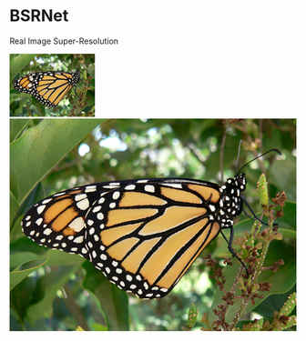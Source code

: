 # BSRNet
Real Image Super-Resolution


<img src="testsets/realLR/butterfly2.png" width="150px"/> <img src="testsets/realLR_x4_bsrnet/butterfly2_x4_bsrnet.png" width="600px"/>
